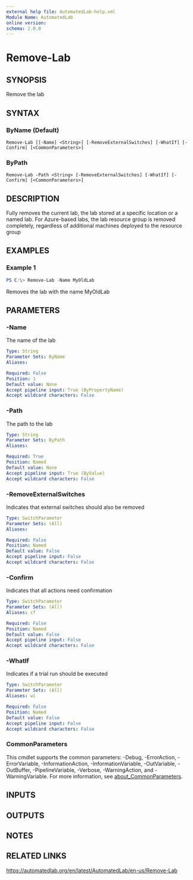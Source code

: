 ```yaml
---
external help file: AutomatedLab-help.xml
Module Name: AutomatedLab
online version:
schema: 2.0.0
---
```


# Remove-Lab

## SYNOPSIS
Remove the lab

## SYNTAX

### ByName (Default)
```
Remove-Lab [[-Name] <String>] [-RemoveExternalSwitches] [-WhatIf] [-Confirm] [<CommonParameters>]
```

### ByPath
```
Remove-Lab -Path <String> [-RemoveExternalSwitches] [-WhatIf] [-Confirm] [<CommonParameters>]
```

## DESCRIPTION
Fully removes the current lab, the lab stored at a specific location or a named lab.
For Azure-based labs, the lab resource group is removed completely, regardless of additional machines deployed to the resource group

## EXAMPLES

### Example 1
```powershell
PS C:\> Remove-Lab -Name MyOldLab
```

Removes the lab with the name MyOldLab

## PARAMETERS

### -Name
The name of the lab

```yaml
Type: String
Parameter Sets: ByName
Aliases:

Required: False
Position: 1
Default value: None
Accept pipeline input: True (ByPropertyName)
Accept wildcard characters: False
```

### -Path
The path to the lab

```yaml
Type: String
Parameter Sets: ByPath
Aliases:

Required: True
Position: Named
Default value: None
Accept pipeline input: True (ByValue)
Accept wildcard characters: False
```

### -RemoveExternalSwitches
Indicates that external switches should also be removed

```yaml
Type: SwitchParameter
Parameter Sets: (All)
Aliases:

Required: False
Position: Named
Default value: False
Accept pipeline input: False
Accept wildcard characters: False
```

### -Confirm
Indicates that all actions need confirmation

```yaml
Type: SwitchParameter
Parameter Sets: (All)
Aliases: cf

Required: False
Position: Named
Default value: False
Accept pipeline input: False
Accept wildcard characters: False
```

### -WhatIf
Indicates if a trial run should be executed

```yaml
Type: SwitchParameter
Parameter Sets: (All)
Aliases: wi

Required: False
Position: Named
Default value: False
Accept pipeline input: False
Accept wildcard characters: False
```

### CommonParameters
This cmdlet supports the common parameters: -Debug, -ErrorAction, -ErrorVariable, -InformationAction, -InformationVariable, -OutVariable, -OutBuffer, -PipelineVariable, -Verbose, -WarningAction, and -WarningVariable. For more information, see [about_CommonParameters](http://go.microsoft.com/fwlink/?LinkID=113216).

## INPUTS

## OUTPUTS

## NOTES

## RELATED LINKS
https://automatedlab.org/en/latest/AutomatedLab/en-us/Remove-Lab
